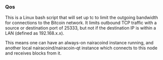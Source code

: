 ### Qos ###

This is a Linux bash script that will set up tc to limit the outgoing bandwidth for connections to the Bitcoin network. It limits outbound TCP traffic with a source or destination port of 25333, but not if the destination IP is within a LAN (defined as 192.168.x.x).

This means one can have an always-on nairacoind instance running, and another local nairacoind/nairacoin-qt instance which connects to this node and receives blocks from it.
